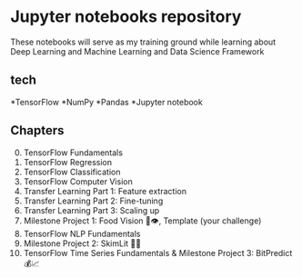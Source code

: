 # Jupyter notebooks repository

These notebooks will serve as my training ground while learning about Deep Learning and Machine Learning and Data Science Framework

## tech

*TensorFlow
*NumPy
*Pandas
*Jupyter notebook

## Chapters

00. TensorFlow Fundamentals
1. TensorFlow Regression
2. TensorFlow Classification
3. TensorFlow Computer Vision
4. Transfer Learning Part 1: Feature extraction
5. Transfer Learning Part 2: Fine-tuning
6. Transfer Learning Part 3: Scaling up
7. Milestone Project 1: Food Vision 🍔👁, Template (your challenge)
8. TensorFlow NLP Fundamentals
9. Milestone Project 2: SkimLit 📄🔥
10. TensorFlow Time Series Fundamentals & Milestone Project 3: BitPredict 💰📈
